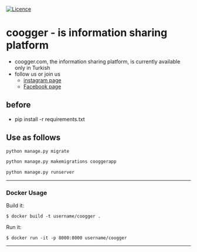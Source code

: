 [![Licence](https://img.shields.io/github/license/mashape/apistatus.svg)](https://github.com/hakancelik96/coogger/blob/master/LICENSE.txt)

coogger - is information sharing platform
====================

+ coogger.com, the information sharing platform, is currently available only in Turkish
+ follow us or join us
  - [instagram page](https://www.instagram.com/coogger.v1/)
  - [Facebook page](https://www.facebook.com/coogger)

before
-
- pip install -r requirements.txt

Use as follows
-------

```python
python manage.py migrate

python manage.py makemigrations cooggerapp

python manage.py runserver

```

---
### Docker Usage
Build it:
```
$ docker build -t username/coogger .
```

Run it:
```
$ docker run -it -p 8000:8000 username/coogger
```
---
